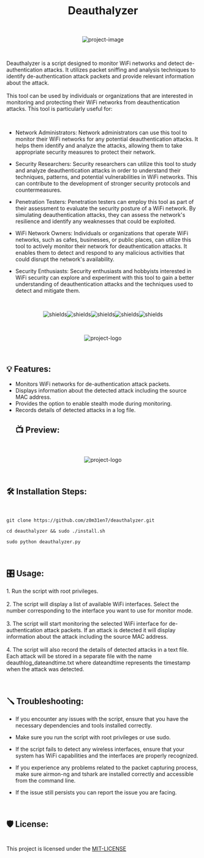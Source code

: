 <h1 align="center" id="title">Deauthalyzer</h1><br>

<p align="center"><img src="https://socialify.git.ci/z0m31en7/deauthalyzer/image?font=Source%20Code%20Pro&amp;logo=https%3A%2F%2Fraw.githubusercontent.com%2Fz0m31en7%2Fdeauthalyzer%2Fmain%2Flogo.png&amp;name=1&amp;owner=1&amp;pattern=Floating%20Cogs&amp;theme=Dark" alt="project-image"></p><br>

<p id="description">Deauthalyzer is a script designed to monitor WiFi networks and detect de-authentication attacks. It utilizes packet sniffing and analysis techniques to identify de-authentication attack packets and provide relevant information about the attack. <br><br>This tool can be used by individuals or organizations that are interested in monitoring and protecting their WiFi networks from deauthentication attacks. This tool is particularly useful for:</p><br>

* Network Administrators: Network administrators can use this tool to monitor their WiFi networks for any potential deauthentication attacks. It helps them identify and analyze the attacks, allowing them to take appropriate security measures to protect their network.

* Security Researchers: Security researchers can utilize this tool to study and analyze deauthentication attacks in order to understand their techniques, patterns, and potential vulnerabilities in WiFi networks. This can contribute to the development of stronger security protocols and countermeasures.

* Penetration Testers: Penetration testers can employ this tool as part of their assessment to evaluate the security posture of a WiFi network. By simulating deauthentication attacks, they can assess the network's resilience and identify any weaknesses that could be exploited.

* WiFi Network Owners: Individuals or organizations that operate WiFi networks, such as cafes, businesses, or public places, can utilize this tool to actively monitor their network for deauthentication attacks. It enables them to detect and respond to any malicious activities that could disrupt the network's availability.

* Security Enthusiasts: Security enthusiasts and hobbyists interested in WiFi security can explore and experiment with this tool to gain a better understanding of deauthentication attacks and the techniques used to detect and mitigate them.

<br><p align="center"><img src="https://img.shields.io/badge/Linux-FCC624?style=for-the-badge&amp;logo=linux&amp;logoColor=black" alt="shields"><img src="https://img.shields.io/badge/Python-3776AB?style=for-the-badge&amp;logo=python&amp;logoColor=white" alt="shields"><img src="https://img.shields.io/badge/Windows-0078D6?style=for-the-badge&amp;logo=windows&amp;logoColor=white" alt="shields"><img src="https://img.shields.io/badge/PyCharm-000000.svg?style=for-the-badge&amp;logo=PyCharm&amp;logoColor=white" alt="shields"><img src="https://img.shields.io/badge/Kali_Linux-557C94?style=for-the-badge&amp;logo=kali-linux&amp;logoColor=white" alt="shields"></p><br>


<p align="center"><img src="https://raw.githubusercontent.com/z0m31en7/deauthalyzer/main/logo.png" alt="project-logo"></p>


<br><h2>💡 Features:</h2>

*   Monitors WiFi networks for de-authentication attack packets.
*   Displays information about the detected attack including the source MAC address.
*   Provides the option to enable stealth mode during monitoring.
*   Records details of detected attacks in a log file.
<br><h2>📺 Preview:</h2><br>

<p align="center"><img src="https://raw.githubusercontent.com/z0m31en7/deauthalyzer/main/deauthalyzer.png" alt="project-logo"></p><br>

  
 

<h2>🛠️ Installation Steps:</h2><br>

```
git clone https://github.com/z0m31en7/deauthalyzer.git
```

```
cd deauthalyzer && sudo ./install.sh
```

```
sudo python deauthalyzer.py
```

<br><h2>🎛 Usage:</h2>

1\. Run the script with root privileges. <br><br>2. The script will display a list of available WiFi interfaces. Select the number corresponding to the interface you want to use for monitor mode. <br><br>3. The script will start monitoring the selected WiFi interface for de-authentication attack packets. If an attack is detected it will display information about the attack including the source MAC address. <br><br>4. The script will also record the details of detected attacks in a text file. Each attack will be stored in a separate file with the name deauthlog\_dateandtime.txt where dateandtime represents the timestamp when the attack was detected.<br>

  
  
<br><h2>🪛 Troubleshooting:</h2>
*  If you encounter any issues with the script, ensure that you have the necessary dependencies and tools installed correctly.

*   Make sure you run the script with root privileges or use sudo.
*   If the script fails to detect any wireless interfaces, ensure that your system has WiFi capabilities and the interfaces are properly recognized.
*   If you experience any problems related to the packet capturing process, make sure airmon-ng and tshark are installed correctly and accessible from the command line.
* If the issue still persists you can report the issue you are facing.

<br><h2>🛡️ License:</h2><br>
This project is licensed under the <a href="https://github.com/z0m31en7/deauthalyzer/blob/main/LICENSE">MIT-LICENSE</a>